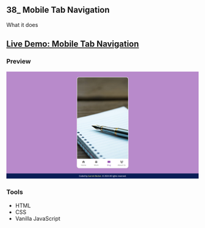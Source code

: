 ## 38_ Mobile Tab Navigation

What it does

## [Live Demo: Mobile Tab Navigation](https://##-rotating-navigation-gdbecker.replit.app/)

### Preview

!["HomePage"](./HomePage.png)

### Tools
- HTML
- CSS
- Vanilla JavaScript